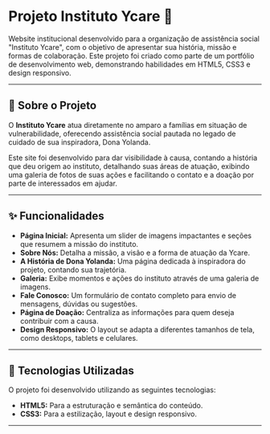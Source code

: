 # Projeto Instituto Ycare 📖

Website institucional desenvolvido para a organização de assistência social "Instituto Ycare", com o objetivo de apresentar sua história, missão e formas de colaboração. Este projeto foi criado como parte de um portfólio de desenvolvimento web, demonstrando habilidades em HTML5, CSS3 e design responsivo.

---

## 🌟 Sobre o Projeto

O **Instituto Ycare** atua diretamente no amparo a famílias em situação de vulnerabilidade, oferecendo assistência social pautada no legado de cuidado de sua inspiradora, Dona Yolanda.

Este site foi desenvolvido para dar visibilidade à causa, contando a história que deu origem ao instituto, detalhando suas áreas de atuação, exibindo uma galeria de fotos de suas ações e facilitando o contato e a doação por parte de interessados em ajudar.

---

## ✨ Funcionalidades

- **Página Inicial:** Apresenta um slider de imagens impactantes e seções que resumem a missão do instituto.
- **Sobre Nós:** Detalha a missão, a visão e a forma de atuação da Ycare.
- **A História de Dona Yolanda:** Uma página dedicada à inspiradora do projeto, contando sua trajetória.
- **Galeria:** Exibe momentos e ações do instituto através de uma galeria de imagens.
- **Fale Conosco:** Um formulário de contato completo para envio de mensagens, dúvidas ou sugestões.
- **Página de Doação:** Centraliza as informações para quem deseja contribuir com a causa.
- **Design Responsivo:** O layout se adapta a diferentes tamanhos de tela, como desktops, tablets e celulares.

---

## 🚀 Tecnologias Utilizadas

O projeto foi desenvolvido utilizando as seguintes tecnologias:

- **HTML5:** Para a estruturação e semântica do conteúdo.
- **CSS3:** Para a estilização, layout e design responsivo.

---
